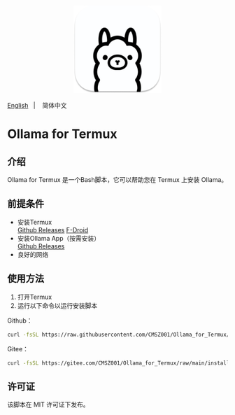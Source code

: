 <div align="center">
  <img alt="ollama" height="200px" src="./_images/ollama.png">
</div>

<a href="./README.md">English</a>
&nbsp;&nbsp;| &nbsp;&nbsp;
简体中文

# Ollama for Termux

## 介绍
Ollama for Termux 是一个Bash脚本，它可以帮助您在 Termux 上安装 Ollama。

## 前提条件

- 安装Termux  
[Github Releases](https://github.com/termux/termux-app/releases/latest)   [F-Droid](https://f-droid.org/en/packages/com.termux)
- 安装Ollama App（按需安装）  
[Github Releases](https://github.com/JHubi1/ollama-app/releases/latest)
- 良好的网络

## 使用方法
1. 打开Termux
2. 运行以下命令以运行安装脚本

Github：
```bash
curl -fsSL https://raw.githubusercontent.com/CMSZ001/Ollama_for_Termux/refs/heads/main/install.sh | bash
```
Gitee：
```bash
curl -fsSL https://gitee.com/CMSZ001/Ollama_for_Termux/raw/main/install.sh | bash
```

## 许可证

该脚本在 MIT 许可证下发布。
